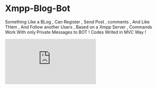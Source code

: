 # Xmpp-Blog-Bot
Something Like a BLog , Can Register , Send Post , comments , And Like THem , And Follow another Users , Based on a Xmpp Server , Commands Work With only Private Messages to BOT !
Codes Writed in MVC Way !

![ScreenShot](https://github.com/taftter/Xmpp-Blog-Bot/edit/master/README.md)
